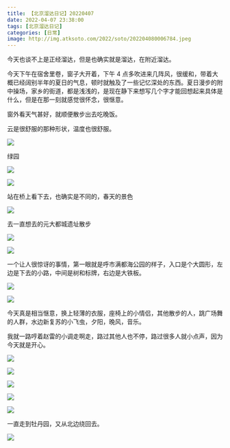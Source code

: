 ```yaml
---
title: 【北京溜达日记】20220407
date: 2022-04-07 23:38:00
tags: [北京溜达日记]
categories: [日常]
image: http://img.atksoto.com/2022/soto/202204080006784.jpeg
---
```


今天也谈不上是正经溜达，但是也确实就是溜达，在附近溜达。

今天下午在宿舍里卷，窗子大开着，下午 4 点多吹进来几阵风，很缓和，带着大概已经阔别半年的夏日的气息，顿时就触及了一些记忆深处的东西。夏日漫步的附中操场，家乡的街道，都是浅浅的，是现在静下来想写几个字才能回想起来具体是什么，但是在那一刻就感觉很怀念，很惬意。

窗外看天气甚好，就顺便散步出去吃晚饭。

云是很舒服的那种形状，温度也很舒服。

![](./bj20220407/202204080000859.jpeg)

绿园

![](./bj20220407/202204080000234.jpeg)

![](./bj20220407/202204080000907.jpeg)

站在桥上看下去，也确实是不同的，春天的景色

![](./bj20220407/202204080000809.jpeg)

去一直想去的元大都城遗址散步

![](./bj20220407/202204080002978.jpeg)

![](./bj20220407/202204080002693.jpeg)

一个让人很惊讶的事情，第一眼就是呼市满都海公园的样子，入口是个大圆形，左边是下去的小路，中间是树和标牌，右边是大铁板。

![](./bj20220407/202204080004336.jpeg)

![](./bj20220407/202204080005015.jpeg)

今天真是相当惬意，换上轻薄的衣服，座椅上的小情侣，其他散步的人，跳广场舞的人群，水边新复苏的小飞虫，夕阳，晚风，音乐。

我就一路哼着赵雷的小调走啊走，路过其他人也不停，路过很多人就小点声，因为今天就是开心。

![](./bj20220407/202204080006537.jpeg)

![](./bj20220407/202204080006502.jpeg)

![](./bj20220407/202204080006784.jpeg)

![](./bj20220407/202204080006465.jpeg)

![](./bj20220407/202204080006430.jpeg)

一直走到牡丹园，又从北边绕回去。

![](./bj20220407/202204080006655.jpeg)
